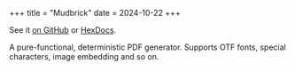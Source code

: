 +++
title = "Mudbrick"
date = 2024-10-22
+++

See it [on GitHub](https://github.com/code-supply/mudbrick) or
[HexDocs](https://hexdocs.pm/mudbrick/Mudbrick.html).

A pure-functional, deterministic PDF generator. Supports OTF fonts, special
characters, image embedding and so on.
